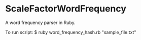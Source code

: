 # ScaleFactorWordFrequency
A word frequency parser in Ruby.

To run script:
$ ruby word_frequency_hash.rb "sample_file.txt"